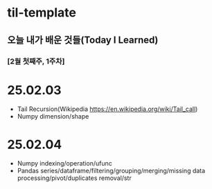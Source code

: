 # til-template

## 오늘 내가 배운 것들(Today I Learned)

### [2월 첫째주, 1주차]

# 25.02.03
- Tail Recursion(Wikipedia https://en.wikipedia.org/wiki/Tail_call)
- Numpy dimension/shape

# 25.02.04
- Numpy indexing/operation/ufunc
- Pandas series/dataframe/filtering/grouping/merging/missing data processing/pivot/duplicates removal/str